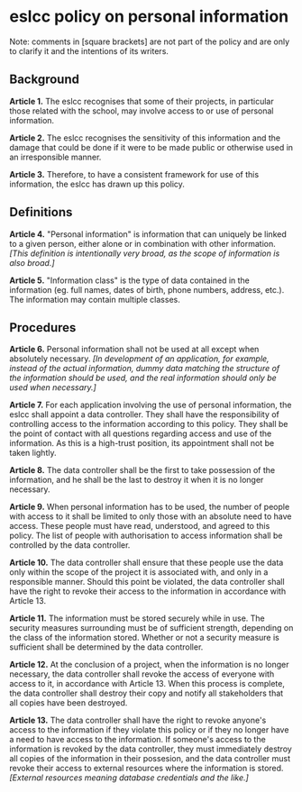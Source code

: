 # eslcc policy on personal information

Note: comments in [square brackets] are not part of the policy and are only to clarify it and the intentions of its writers.

## Background

**Article 1.** The eslcc recognises that some of their projects, in particular those related with the school, may involve access to or use of personal information.

**Article 2.** The eslcc recognises the sensitivity of this information and the damage that could be done if it were to be made public or otherwise used in an irresponsible manner.

**Article 3.** Therefore, to have a consistent framework for use of this information, the eslcc has drawn up this policy.

## Definitions

**Article 4.** "Personal information" is information that can uniquely be linked to a given person, either alone or in combination with other information. *[This definition is intentionally very broad, as the scope of information is also broad.]*

**Article 5.** "Information class" is the type of data contained in the information (eg. full names, dates of birth, phone numbers, address, etc.). The information may contain multiple classes.

## Procedures

**Article 6.** Personal information shall not be used at all except when absolutely necessary. *[In development of an application, for example, instead of the actual information, dummy data matching the structure of the information should be used, and the real information should only be used when necessary.]*

**Article 7.** For each application involving the use of personal information, the eslcc shall appoint a data controller. They shall have the responsibility of controlling access to the information according to this policy. They shall be the point of contact with all questions regarding access and use of the information. As this is a high-trust position, its appointment shall not be taken lightly.

**Article 8.** The data controller shall be the first to take possession of the information, and he shall be the last to destroy it when it is no longer necessary.

**Article 9.** When personal information has to be used, the number of people with access to it shall be limited to only those with an absolute need to have access. These people must have read, understood, and agreed to this policy. The list of people with authorisation to access information shall be controlled by the data controller.

**Article 10.** The data controller shall ensure that these people use the data only within the scope of the project it is associated with, and only in a responsible manner. Should this point be violated, the data controller shall have the right to revoke their access to the information in accordance with Article 13.

**Article 11.** The information must be stored securely while in use. The security measures surrounding must be of sufficient strength, depending on the class of the information stored. Whether or not a security measure is sufficient shall be determined by the data controller.

**Article 12.** At the conclusion of a project, when the information is no longer necessary, the data controller shall revoke the access of everyone with access to it, in accordance with Article 13. When this process is complete, the data controller shall destroy their copy and notify all stakeholders that all copies have been destroyed.

**Article 13.** The data controller shall have the right to revoke anyone's access to the information if they violate this policy or if they no longer have a need to have access to the information. If someone's access to the information is revoked by the data controller, they must immediately destroy all copies of the information in their possesion, and the data controller must revoke their access to external resources where the information is stored. *[External resources meaning database credentials and the like.]*
